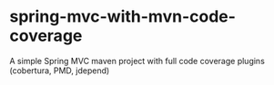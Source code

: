 spring-mvc-with-mvn-code-coverage
=================================

A simple Spring MVC maven project with full code coverage plugins (cobertura, PMD, jdepend)

